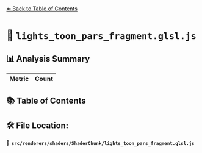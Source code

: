 [⬅️ Back to Table of Contents](../../../../index.md)

# 📄 `lights_toon_pars_fragment.glsl.js`

## 📊 Analysis Summary

| Metric | Count |
|--------|-------|

## 📚 Table of Contents


## 🛠️ File Location:
📂 **`src/renderers/shaders/ShaderChunk/lights_toon_pars_fragment.glsl.js`**
